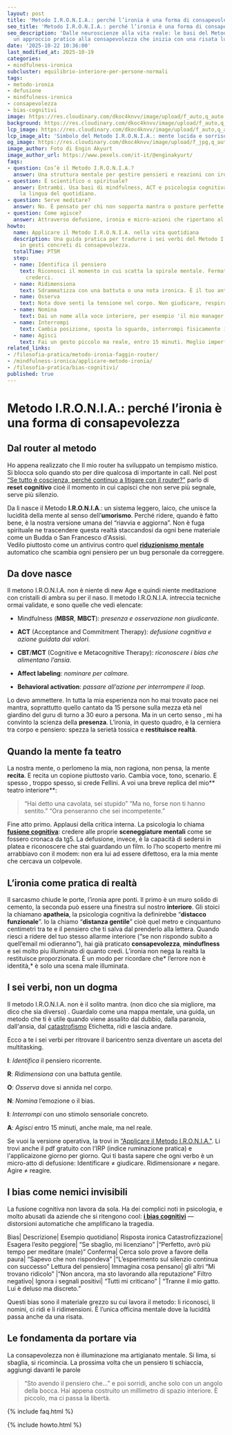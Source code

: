 ```yaml
---
layout: post
title: 'Metodo I.R.O.N.I.A.: perché l’ironia è una forma di consapevolezza'
seo_title: 'Metodo I.R.O.N.I.A.: perché l’ironia è una forma di consapevolezza'
seo_description: 'Dalle neuroscienze alla vita reale: le basi del Metodo I.R.O.N.I.A.,
  un approccio pratico alla consapevolezza che inizia con una risata lucida.'
date: '2025-10-22 10:36:00'
last_modified_at: 2025-10-19
categories:
- mindfulness-ironica
subcluster: equilibrio-interiore-per-persone-normali
tags:
- metodo-ironia
- defusione
- mindfulness-ironica
- consapevolezza
- bias-cognitivi
image: https://res.cloudinary.com/dkoc4knvv/image/upload/f_auto,q_auto,dpr_auto,c_fill,ar_16:9,w_1200/v1756045412/ironia-fondamenta_hero.jpg
background: https://res.cloudinary.com/dkoc4knvv/image/upload/f_auto,q_auto,dpr_auto,c_fill,ar_3:2,w_600/v1756045412pexels-enginakyurt-2174625_1_ttwvvz.jpg
lcp_image: https://res.cloudinary.com/dkoc4knvv/image/upload/f_auto,q_auto,dpr_auto,c_fill,ar_16:9,w_1600/v1756045412/pexels-enginakyurt-2174625_1_ttwvvz.jpg
lcp_image_alt: 'Simbolo del Metodo I.R.O.N.I.A.: mente lucida e sorriso interiore'
og_image: https://res.cloudinary.com/dkoc4knvv/image/upload/f_jpg,q_auto,c_fill,ar_1.91:1,w_1200/v1756045412/pexels-enginakyurt-2174625_1_ttwvvz.jpg
image_author: Foto di Engin Akyurt
image_author_url: https://www.pexels.com/it-it/@enginakyurt/
faqs:
- question: Cos’è il Metodo I.R.O.N.I.A.?
  answer: Una struttura mentale per gestire pensieri e reazioni con ironia consapevole.
- question: È scientifico o spirituale?
  answer: Entrambi. Usa basi di mindfulness, ACT e psicologia cognitiva, ma parla
    la lingua del quotidiano.
- question: Serve meditare?
  answer: No. È pensato per chi non sopporta mantra o posture perfette.
- question: Come agisce?
  answer: Attraverso defusione, ironia e micro-azioni che riportano al presente.
howto:
  name: Applicare il Metodo I.R.O.N.I.A. nella vita quotidiana
  description: Una guida pratica per tradurre i sei verbi del Metodo I.R.O.N.I.A.
    in gesti concreti di consapevolezza.
  totalTime: PT5M
  step:
  - name: Identifica il pensiero
    text: Riconosci il momento in cui scatta la spirale mentale. Fermati prima di
      crederci.
  - name: Ridimensiona
    text: Sdrammatizza con una battuta o una nota ironica. È il tuo antivirus cognitivo.
  - name: Osserva
    text: Nota dove senti la tensione nel corpo. Non giudicare, respira.
  - name: Nomina
    text: Dai un nome alla voce interiore, per esempio 'il mio manager interiore'.
  - name: Interrompi
    text: Cambia posizione, sposta lo sguardo, interrompi fisicamente il loop.
  - name: Agisci
    text: Fai un gesto piccolo ma reale, entro 15 minuti. Meglio imperfetto che mentale.
related_links:
- /filosofia-pratica/metodo-ironia-faggin-router/
- /mindfulness-ironica/applicare-metodo-ironia/
- /filosofia-pratica/bias-cognitivi/
published: true
---
```


# Metodo I.R.O.N.I.A.: perché l’ironia è una forma di consapevolezza


## Dal router al metodo

Ho appena realizzato che Il mio router ha sviluppato un tempismo mistico. Si blocca solo quando sto per dire qualcosa di importante in call.
Nel post [“Se tutto è coscienza, perché continuo a litigare con il router?”](/faggin-coscienza-ironia-router) parlo di **reset** **cognitivo** cioè il momento in cui capisci che non serve più segnale, serve più silenzio.

Da lì nasce il Metodo **I.R.O.N.I.A**.: un sistema leggero, laico, che unisce la lucidità della mente al senso dell’**umorismo**.
Perché ridere, quando è fatto bene, è la nostra versione umana del “riavvia e aggiorna”.
Non è fuga spirituale ne trascendere questa realtà staccandosi da ogni bene materiale come un Budda o San Francesco d'Assisi.  
Vedilo piuttosto come un antivirus contro quel [**riduzionismo** **mentale**](/riduzionismo) automatico  che scambia ogni pensiero per un bug personale da correggere.

## Da dove nasce

Il metono I.R.O.N.I.A. non è niente di new Age e quindi niente meditazione con cristalli di ambra su per il naso. Il metodo I.R.O.N.I.A. intreccia tecniche ormai validate, e sono quelle che vedi elencate:

- Mindfulness (**MBSR**, **MBCT**): *presenza e osservazione non giudicante*.

- **ACT** (Acceptance and Commitment Therapy): *defusione cognitiva e azione guidata dai valori.*

- **CBT**/**MCT** (Cognitive e Metacognitive Therapy): *riconoscere i bias che alimentano l’ansia.*

- **Affect labeling**: *nominare per calmare.*

- **Behavioral activation**: *passare all’azione per interrompere il loop.*

Lo devo ammettere. In tutta la mia esperienza non ho mai trovato pace nei mantra, soprattutto quello cantato da 15 persone sulla mezza età nel giardino del guru di turno a 30 euro a persona. 
Ma in un certo senso , mi ha convinto la scienza della **presenza**.
L’ironia, in questo quadro, è la cerniera tra corpo e pensiero: spezza la serietà tossica e **restituisce realtà**.

## Quando la mente fa teatro

La nostra mente, o perlomeno la mia, non ragiona, non pensa, la mente **recita**. E recita un copione piuttosto vario.
Cambia voce, tono, scenario. E spesso , troppo spesso, si crede Fellini.
A voi una breve replica del mio** teatro interiore**:

> “Hai detto una cavolata, sei stupido”
“Ma no, forse non ti hanno sentito.”
“Ora penseranno che sei incompetente.”

Fine atto primo. Applausi della critica interna.
La psicologia lo chiama [**fusione cognitiva**](/bias-cognitivi): credere alle proprie **sceneggiature** **mentali** come se fossero cronaca da tg5.
La defusione, invece, è la capacità di sedersi in platea e riconoscere che stai guardando un film.
Io l’ho scoperto mentre mi arrabbiavo con il modem: non era lui ad essere difettoso, era la mia mente che cercava un colpevole.

## L’ironia come pratica di realtà

Il sarcasmo chiude le porte, l’ironia apre ponti.
Il primo è un muro solido di cemento, la seconda può essere una finestra sul nostro **interiore**.
Gli stoici la chiamano **apatheia**, la psicologia cognitiva la definirebbe “**distacco funzionale**”. Io la chiamo “**distanza gentile**” cioè quel metro e cinquantuno centimetri tra te e il pensiero che ti salva dal prenderlo alla lettera.
Quando riesci a ridere del tuo stesso allarme interiore (“se non rispondo subito a quell’email mi odieranno”), hai già praticato **consapevolezza**, **minduflness** e sei molto piu illuminato di quanto credi.
L’ironia non nega la realtà la restituisce proporzionata.
È un modo per ricordare che* l’errore non è identità,* è solo una scena male illuminata.

## I sei verbi, non un dogma

Il metodo I.R.O.N.I.A. non è il solito mantra.  (non dico che sia migliore, ma dico che sia diverso) .
Guardalo come una mappa mentale, una guida, un metodo che ti è utile quando viene assalito dal dubbio, dalla paranoia, dall'ansia, dal [catastrofismo](/pensiero-catastrofico) Etichetta, ridi e lascia andare.

Ecco a te i sei verbi per ritrovare il baricentro senza diventare un asceta del multitasking.

**I**: *Identifica* il pensiero ricorrente.

**R**: *Ridimensiona* con una battuta gentile.

**O**: *Osserva* dove si annida nel corpo.

**N**: *Nomina* l’emozione o il bias.

**I**: *Interrompi* con uno stimolo sensoriale concreto.

**A**: *Agisci* entro 15 minuti, anche male, ma nel reale.


Se vuoi la versione operativa, la trovi in [“Applicare il Metodo I.R.O.N.I.A."](/metodo-ironia). Li trovi anche il pdf gratuito con l'IRP (indice ruminazione pratica) e l'applicaizone giorno per giorno.
Qui ti basta sapere che ogni verbo è un micro-atto di defusione:
Identificare ≠ giudicare. Ridimensionare ≠ negare. Agire ≠ reagire.

## I bias come nemici invisibili

La fusione cognitiva non lavora da sola. Ha dei complici noti in psicologia, e molto abusati da aziende che si ritengono cool: [**i bias cognitivi**](/bias-cognitivi) — distorsioni automatiche che amplificano la tragedia.

Bias|	Descrizione|	Esempio quotidiano|	Risposta ironica
Catastrofizzazione|	Esagera l’esito peggiore|	“Se sbaglio, mi licenziano”	|“Perfetto, avrò più tempo per meditare (male)”
Conferma|	Cerca solo prove a favore della paura|	“Sapevo che non rispondeva”	|“L’esperimento sul silenzio continua con successo”
Lettura del pensiero|	Immagina cosa pensano| gli altri	“Mi trovano ridicolo”	|“Non ancora, ma sto lavorando alla reputazione”
Filtro negativo|	Ignora i segnali positivi|	“Tutti mi criticano”	| “Tranne il mio gatto. Lui è deluso ma discreto.”

Questi bias sono il materiale grezzo su cui lavora il metodo: li riconosci, li nomini, ci ridi e li ridimensioni.
È l’unica officina mentale dove la lucidità passa anche da una risata.


## Le fondamenta da portare via

La consapevolezza non è illuminazione ma artigianato mentale. Si lima, si sbaglia, si ricomincia.
La prossima volta che un pensiero ti schiaccia, aggiungi davanti le parole

> “Sto avendo il pensiero che…”
e poi sorridi, anche solo con un angolo della bocca.
Hai appena costruito un millimetro di spazio interiore.
È piccolo, ma ci passa la libertà.


{% include faq.html %}

{% include howto.html %}
